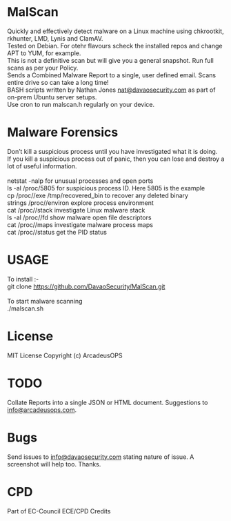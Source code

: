 # MalScan
 Quickly and effectively detect malware on a Linux machine using chkrootkit, rkhunter, LMD, Lynis and ClamAV. <br/>
 Tested on Debian. For otehr flavours scheck the installed repos and change APT to YUM, for example. <br/>
 This is not a definitive scan but will give you a general snapshot. Run full scans as per your Policy. <br/>
 Sends a Combined Malware Report to a single, user defined email. Scans entire drive so can take a long time! <br/>
 BASH scripts written by Nathan Jones nat@davaosecurity.com as part of on-prem Ubuntu server setups. <br/>
 Use cron to run malscan.h regularly on your device. <br/>

# Malware Forensics
Don’t kill a suspicious process until you have investigated what it is doing. <br/>
If you kill a suspicious process out of panic, then you can lose and destroy a lot of useful information. <br/>
<br/>
netstat -nalp                           for unusual processes and open ports <br/>
ls -al /proc/5805                       for suspicious process ID. Here 5805 is the example <br/>
cp /proc/<PID>/exe /tmp/recovered_bin   to recover any deleted binary <br/>
strings /proc/<PID>/environ             explore process environment <br/>
cat /proc/<PID>/stack                   investigate Linux malware stack <br/>
ls -al /proc/<PID>/fd                   show malware open file descriptors <br/>
cat /proc/<PID>/maps                    investigate malware process maps <br/>
cat /proc/<PID>/status                  get the PID status <br/>

# USAGE
To install :- <br/>
git clone https://github.com/DavaoSecurity/MalScan.git <br/>
<br/>
To start malware scanning  <br/>
./malscan.sh <br/>

# License
MIT License
Copyright (c) ArcadeusOPS

# TODO
Collate Reports into a single JSON or HTML document. Suggestions to info@arcadeusops.com.

# Bugs
Send issues to info@davaosecurity.com stating nature of issue. A screenshot will help too. Thanks.

# CPD
Part of EC-Council ECE/CPD Credits
